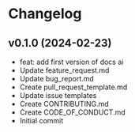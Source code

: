 # Changelog

## v0.1.0 (2024-02-23)

- feat: add first version of docs ai
- Update feature_request.md
- Update bug_report.md
- Create pull_request_template.md
- Update issue templates
- Create CONTRIBUTING.md
- Create CODE_OF_CONDUCT.md
- Initial commit
